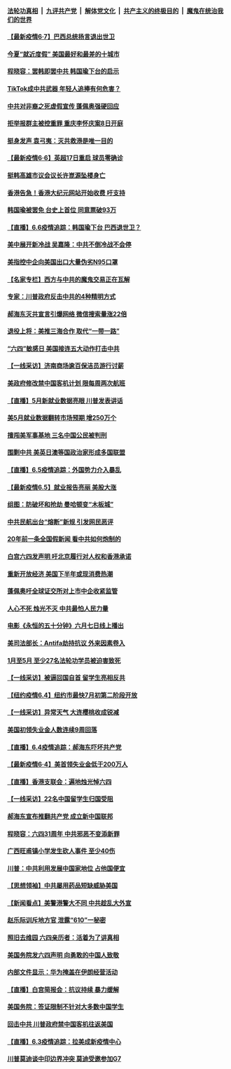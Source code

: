 

####  [法轮功真相](../../../../basic/blob/master/README.md?t=06072101) &nbsp;|&nbsp; [九评共产党](../../../../9ping.md/blob/master/README.md?t=06072101) &nbsp;|&nbsp; [解体党文化](../../../../jtdwh.md/blob/master/README.md?t=06072101)  &nbsp;|&nbsp; [共产主义的终极目的](../../../../gczydzjmd.md/blob/master/README.md?t=06072101) &nbsp;|&nbsp; [魔鬼在统治我们的世界](../../../../mgztzwmdsj.md/blob/master/README.md?t=06072101) 

#### [【最新疫情6·7】巴西总统扬言退出世卫](../pages/nf4514/n12162659.md?t=06072101) 

#### [今夏“就近度假” 美国最好和最差的十城市](../pages/nf4514/n12136119.md?t=06072101) 

#### [程晓容：罢韩即罢中共 韩国瑜下台的启示](../pages/nf4514/n12167684.md?t=06072101) 

#### [TikTok成中共武器 年轻人追捧有何危害？](../pages/nf4514/n12150689.md?t=06072101) 

#### [中共对非裔之死虚假宣传 蓬佩奥强硬回应](../pages/nf4514/n12166885.md?t=06072101) 

#### [拒举报群主被控重罪 重庆李怀庆案8日开庭](../pages/nf4514/n12166881.md?t=06072101) 

#### [挺身发声 袁弓夷：灭共救港是唯一目的](../pages/nf4514/n12166844.md?t=06072101) 

#### [【最新疫情6·6】英超17日重启 球员零确诊](../pages/nf4514/n12165344.md?t=06072101) 

#### [挺韩高雄市议会议长许崑源坠楼身亡](../pages/nf4514/n12166708.md?t=06072101) 

#### [香港告急！香港大纪元网站开始收费 吁支持](../pages/nf4514/n12166705.md?t=06072101) 

#### [韩国瑜被罢免 台史上首位 同意票破93万](../pages/nf4514/n12166205.md?t=06072101) 

#### [【直播】6.6疫情追踪：韩国瑜下台 巴西退世卫？](../pages/nf4514/n12166406.md?t=06072101) 

#### [美中展开新冷战 吴嘉隆：中共不倒冷战不会停](../pages/nf4514/n12165425.md?t=06072101) 

#### [美指控中企向美国出口大量伪劣N95口罩](../pages/nf4514/n12165327.md?t=06072101) 

#### [【名家专栏】西方与中共的魔鬼交易正在瓦解](../pages/nf4514/n12163983.md?t=06072101) 

#### [专家：川普政府反击中共的4种精明方式](../pages/nf4514/n12164857.md?t=06072101) 

#### [郝海东灭共宣言引爆网络 微信搜索量涨22倍](../pages/nf4514/n12165021.md?t=06072101) 

#### [退役上将：美推三海合作 取代“一带一路”](../pages/nf4514/n12164900.md?t=06072101) 

#### [“六四”敏感日 美国接连五大动作打击中共](../pages/nf4514/n12164617.md?t=06072101) 

#### [【一线采访】济南商场逾百保洁员游行讨薪](../pages/nf4514/n12164712.md?t=06072101) 

#### [美政府修改禁中国客机计划 限每周两次航班](../pages/nf4514/n12164728.md?t=06072101) 

#### [【直播】5月新就业数据亮眼 川普发表讲话](../pages/nf4514/n12164167.md?t=06072101) 

#### [美5月就业数据翻转市场预期 增250万个](../pages/nf4514/n12164253.md?t=06072101) 

#### [擅闯美军事基地 三名中国公民被判刑](../pages/nf4514/n12164038.md?t=06072101) 

#### [围剿中共 美英日澳等国政治家形成多国联盟](../pages/nf4514/n12163944.md?t=06072101) 

#### [【直播】6.5疫情追踪：外国势力介入暴乱](../pages/nf4514/n12163841.md?t=06072101) 

#### [【最新疫情6.5】就业报告亮丽 美股大涨](../pages/nf4514/n12162771.md?t=06072101) 

#### [组图：防破坏和抢劫 曼哈顿变“木板城”](../pages/nf4514/n12163081.md?t=06072101) 

#### [中共民航出台“熔断”新规 引发网民恶评](../pages/nf4514/n12163367.md?t=06072101) 

#### [20年前一条全国假新闻 看中共如何炮制的](../pages/nf4514/n12162527.md?t=06072101) 

#### [白宫六四发声明 吁北京履行对人权和香港承诺](../pages/nf4514/n12162740.md?t=06072101) 

#### [重新开放经济 美国下半年或现消费热潮](../pages/nf4514/n12162558.md?t=06072101) 

#### [蓬佩奥吁全球证交所对上市中企收紧监管](../pages/nf4514/n12161975.md?t=06072101) 

#### [人心不死 烛光不灭 中共最怕人民力量](../pages/nf4514/n12162423.md?t=06072101) 

#### [电影《永恒的五十分钟》六月七日线上播出](../pages/nf4514/n12162005.md?t=06072101) 

#### [美司法部长：Antifa劫持抗议 外来因素卷入](../pages/nf4514/n12162197.md?t=06072101) 

#### [1月至5月 至少27名法轮功学员被迫害致死](../pages/nf4514/n12160810.md?t=06072101) 

#### [【一线采访】被逼回国自首 留学生亮相反共](../pages/nf4514/n12161920.md?t=06072101) 

#### [【纽约疫情6.4】纽约市最快7月初第二阶段开放](../pages/nf4514/n12160866.md?t=06072101) 

#### [【一线采访】异常天气 大连樱桃收成锐减](../pages/nf4514/n12161589.md?t=06072101) 

#### [美国初领失业金人数连续9周回落](../pages/nf4514/n12161493.md?t=06072101) 

#### [【直播】6.4疫情追踪：郝海东吓坏共产党](../pages/nf4514/n12160965.md?t=06072101) 

#### [【最新疫情6·4】美首领失业金低于200万人](../pages/nf4514/n12159368.md?t=06072101) 

#### [【直播】香港支联会：遍地烛光悼六四](../pages/nf4514/n12159202.md?t=06072101) 

#### [【一线采访】22名中国留学生归国受阻](../pages/nf4514/n12160366.md?t=06072101) 

#### [郝海东宣布推翻共产党 成立新中国联邦](../pages/nf4514/n12160534.md?t=06072101) 

#### [程晓容：六四31周年 中共邪恶不变添新罪](../pages/nf4514/n12160363.md?t=06072101) 

#### [广西旺甫镇小学发生砍人事件 至少40伤](../pages/nf4514/n12159725.md?t=06072101) 

#### [川普：中共利用发展中国家地位 占他国便宜](../pages/nf4514/n12159303.md?t=06072101) 

#### [【思想领袖】中共屡用药品短缺威胁美国](../pages/nf4514/n12056445.md?t=06072101) 

#### [【新闻看点】美警港警大不同 中共趁乱大外宣](../pages/nf4514/n12158991.md?t=06072101) 

#### [赵乐际训斥地方官 泄露“610”一秘密](../pages/nf4514/n12150090.md?t=06072101) 

#### [照旧去维园 六四亲历者：活着为了讲真相](../pages/nf4514/n12159127.md?t=06072101) 

#### [美国务院发六四声明 向勇敢的中国人致敬](../pages/nf4514/n12159007.md?t=06072101) 

#### [内部文件显示：华为掩盖在伊朗经营活动](../pages/nf4514/n12158587.md?t=06072101) 

#### [【直播】白宫简报会：抗议持续 暴力缓解](../pages/nf4514/n12155990.md?t=06072101) 

#### [美国务院：签证限制不针对大多数中国学生](../pages/nf4514/n12158789.md?t=06072101) 

#### [回击中共 川普政府禁中国客机往返美国](../pages/nf4514/n12158407.md?t=06072101) 

#### [【直播】6.3疫情追踪：拉美成新疫情中心](../pages/nf4514/n12157990.md?t=06072101) 

#### [川普莫迪谈中印边界冲突 莫迪受邀参加G7](../pages/nf4514/n12157884.md?t=06072101) 


